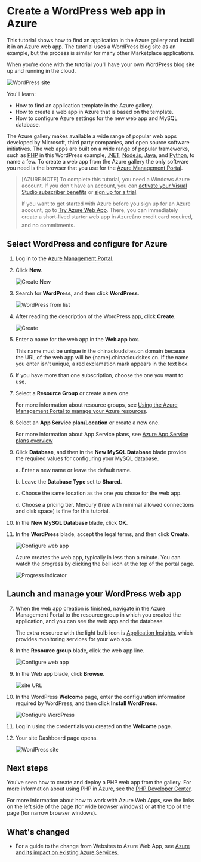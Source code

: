 <!-- not suitable for Mooncake -->

<properties
	pageTitle="Create a WordPress web app in Azure | Windows Azure"
	description="Learn how to create a new Azure web app for a WordPress blog using the Azure Management Portal."
	services="app-service\web"
	documentationCenter="php"
	authors="tfitzmac"
	manager="wpickett"
	editor=""/>

<tags
	ms.service="app-service-web"
	ms.date="11/13/2015"
	wacn.date=""/>

# Create a WordPress web app in Azure

This tutorial shows how to find an application in the Azure gallery and install it in an Azure web app. The tutorial uses a WordPress blog site as an example, but the process is similar for many other Marketplace applications.

When you're done with the tutorial you'll have your own WordPress blog site up and running in the cloud.

![WordPress site](./media/web-sites-php-web-site-gallery/wpdashboard.png)

You'll learn:

* How to find an application template in the Azure gallery.
* How to create a web app in Azure that is based on the template.
* How to configure Azure settings for the new web app and MySQL database.

The Azure gallery makes available a wide range of popular web apps developed by Microsoft, third party companies, and open source software initiatives. The web apps are built on a wide range of popular frameworks, such as [PHP](/develop/nodejs/) in this WordPress example, [.NET](/develop/net/), [Node.js](/develop/nodejs/), [Java](/develop/java/), and [Python](/develop/python/), to name a few. To create a web app from the Azure gallery the only software you need is the browser that you use for the [Azure Management Portal](https://manage.windowsazure.cn/). 

> [AZURE.NOTE]
> To complete this tutorial, you need a Windows Azure account. If you don't have an account, you can [activate your Visual Studio subscriber benefits](/pricing/member-offers/msdn-benefits-details/?WT.mc_id=A261C142F) or [sign up for a trial](/pricing/1rmb-trial/?WT.mc_id=A261C142F).
>
> If you want to get started with Azure before you sign up for an Azure account, go to [Try Azure Web App](https://tryappservice.azure.com/). There, you can immediately create a short-lived starter web app in Azureâno credit card required, and no commitments.

## Select WordPress and configure for Azure

1. Log in to the [Azure Management Portal](https://manage.windowsazure.cn/).

2. Click **New**.
	
    ![Create New][5]
	
3. Search for **WordPress**, and then click **WordPress**.

	![WordPress from list][7]
	
5. After reading the description of the WordPress app, click **Create**.

	![Create](./media/web-sites-php-web-site-gallery/create.png)

4. Enter a name for the web app in the **Web app** box.

	This name must be unique in the chinacloudsites.cn domain because the URL of the web app will be {name}.chinacloudsites.cn. If the name you enter isn't unique, a red exclamation mark appears in the text box.

8. If you have more than one subscription, choose the one you want to use. 

5. Select a **Resource Group** or create a new one.

	For more information about resource groups, see [Using the Azure Management Portal to manage your Azure resources](/documentation/articles/resource-group-portal).

5. Select an **App Service plan/Location** or create a new one.

	For more information about App Service plans, see [Azure App Service plans overview](/documentation/articles/azure-web-sites-web-hosting-plans-in-depth-overview)	

7. Click **Database**, and then in the **New MySQL Database** blade provide the required values for configuring your MySQL database.

	a. Enter a new name or leave the default name.

	b. Leave the **Database Type** set to **Shared**.

	c. Choose the same location as the one you chose for the web app.

	d. Choose a pricing tier. Mercury (free with minimal allowed connections and disk space) is fine for this tutorial.

8. In the **New MySQL Database** blade, click **OK**. 

8. In the **WordPress** blade, accept the legal terms, and then click **Create**. 

	![Configure web app](./media/web-sites-php-web-site-gallery/configure.png)

	Azure creates the web app, typically in less than a minute. You can watch the progress by clicking the bell icon at the top of the portal page.

	![Progress indicator](./media/web-sites-php-web-site-gallery/progress.png)

## Launch and manage your WordPress web app
	
7. When the web app creation is finished, navigate in the Azure Management Portal to the resource group in which you created the application, and you can see the web app and the database.

	The extra resource with the light bulb icon is [Application Insights](/home/features/application-insights/), which provides monitoring services for your web app.

1. In the **Resource group** blade, click the web app line.

	![Configure web app](./media/web-sites-php-web-site-gallery/resourcegroup.png)

2. In the Web app blade, click **Browse**.

    ![site URL][browse]

3. In the WordPress **Welcome** page, enter the configuration information required by WordPress, and then click **Install WordPress**.

	![Configure WordPress](./media/web-sites-php-web-site-gallery/wpconfigure.png)

4. Log in using the credentials you created on the **Welcome** page.  

5. Your site Dashboard page opens.    

	![WordPress site](./media/web-sites-php-web-site-gallery/wpdashboard.png)

## Next steps

You've seen how to create and deploy a PHP web app from the gallery. For more information about using PHP in Azure, see the [PHP Developer Center](/develop/php/).

For more information about how to work with Azure Web Apps, see the links on the left side of the page (for wide browser windows) or at the top of the page (for narrow browser windows). 

## What's changed
* For a guide to the change from Websites to Azure Web App, see [Azure and its impact on existing Azure Services](/documentation/services/web-sites/).

[5]: ./media/web-sites-php-web-site-gallery/startmarketplace.png
[7]: ./media/web-sites-php-web-site-gallery/search-web-app.png
[browse]: ./media/web-sites-php-web-site-gallery/browse-web.png
